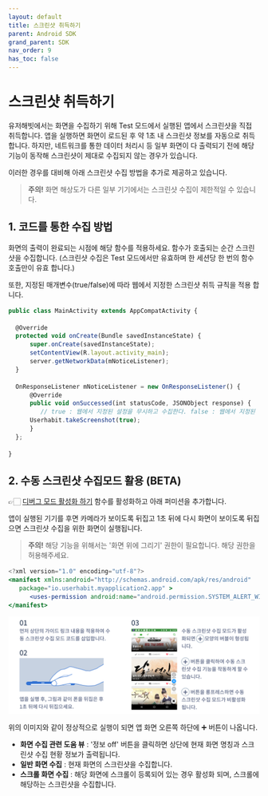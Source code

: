 ```yaml
---
layout: default
title: 스크린샷 취득하기
parent: Android SDK
grand_parent: SDK
nav_order: 9
has_toc: false
---
```


# 스크린샷 취득하기

유저해빗에서는 화면을 수집하기 위해 Test 모드에서 실행된 앱에서 스크린샷을 직접 취득합니다. 앱을 실행하면 화면이 로드된 후 약 1초 내 스크린샷 정보를 자동으로 취득합니다. 하지만, 네트워크를 통한 데이터 처리시 등 일부 화면이 다 출력되기 전에 해당 기능이 동작해 스크린샷이 제대로 수집되지 않는 경우가 있습니다.

이러한 경우를 대비해 아래 스크린샷 수집 방법을 추가로 제공하고 있습니다. 

> **주의!**
화면 해상도가 다른 일부 기기에서는 스크린샷 수집이 제한적일 수 있습니다.

## **1. 코드를 통한 수집 방법**

화면의 출력이 완료되는 시점에 해당 함수를 적용하세요. 함수가 호출되는 순간 스크린샷을 수집합니다.
(스크린샷 수집은 Test 모드에서만 유효하며 한 세션당 한 번의 함수 호출만이 유효 합니다.)

또한, 지정된 매개변수(true/false)에 따라 웹에서 지정한 스크린샷 취득 규칙을 적용 합니다.

```jsx
public class MainActivity extends AppCompatActivity {

  @Override
  protected void onCreate(Bundle savedInstanceState) {
      super.onCreate(savedInstanceState);
      setContentView(R.layout.activity_main);
      server.getNetworkData(mNoticeListener);
  }

  OnResponseListener mNoticeListener = new OnResponseListener() {
      @Override
      public void onSuccessed(int statusCode, JSONObject response) {   
         // true : 웹에서 지정된 설정을 무시하고 수집한다. false : 웹에서 지정된 설정에 따른다. 
      Userhabit.takeScreenshot(true);
      }
  };

}
```

## 2. 수동 스크린샷 수집모드 활용 (BETA)

👉🏻 [디버그 모드 활성화 하기](/docs/sdk/android/activate-debug.html) 함수를 활성화하고 아래 퍼미션을 추가합니다. 

앱이 실행된 기기를 후면 카메라가 보이도록 뒤집고 1초 뒤에 다시 화면이 보이도록 뒤집으면 스크린샷 수집을 위한 화면이 실행됩니다.

> **주의!**
해당 기능을 위해서는 '화면 위에 그리기' 권한이 필요합니다. 해당 권한을 허용해주세요.

```jsx
<?xml version="1.0" encoding="utf-8"?>
<manifest xmlns:android="http://schemas.android.com/apk/res/android"
   package="io.userhabit.myapplication2.app" >
      <uses-permission android:name="android.permission.SYSTEM_ALERT_WINDOW" /> 
</manifest>
```

![img_guide_aos_debug.png](img_guide_aos_debug.png)

위의 이미지와 같이 정상적으로 실행이 되면 앱 화면 오른쪽 하단에 ➕ 버튼이 나옵니다.

- **화면 수집 관련 도움 뷰** : '정보 off' 버튼을 클릭하면 상단에 현재 화면 명칭과 스크린샷 수집 현황 정보가 출력됩니다.
- **일반 화면 수집** : 현재 화면의 스크린샷을 수집합니다.
- **스크롤 화면 수집** : 해당 화면에 스크롤이 등록되어 있는 경우 활성화 되며, 스크롤에 해당하는 스크린샷을 수집합니다.